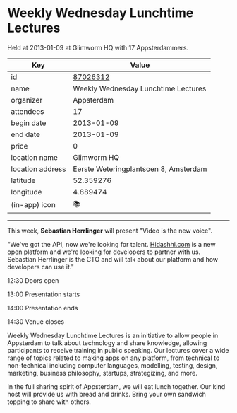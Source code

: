 # Weekly Wednesday Lunchtime Lectures
Held at 2013-01-09 at Glimworm HQ with 17 Appsterdammers.
        
|Key|Value
|---|---|
|id|[87026312](https://www.meetup.com/appsterdam/events/87026312/)|
|name|Weekly Wednesday Lunchtime Lectures|
|organizer|Appsterdam|
|attendees|17|
|begin date|2013-01-09|
|end date|2013-01-09|
|price|0|
|location name|Glimworm HQ|
|location address|Eerste Weteringplantsoen 8, Amsterdam|
|latitude|52.359276|
|longitude|4.889474|
|(in-app) icon|📚|

---

This week, **Sebastian Herrlinger** will present "Video is the new voice".

"We've got the API, now we're looking for talent. [Hidashhi.com](http://hidashhi.com/) is a new open platform and we're looking for developers to partner with us. Sebastian Herrlinger is the CTO and will talk about our platform and how developers can use it."

12:30 Doors open

13:00 Presentation starts

14:00 Presentation ends

14:30 Venue closes

Weekly Wednesday Lunchtime Lectures is an initiative to allow people in Appsterdam to talk about technology and share knowledge, allowing participants to receive training in public speaking. Our lectures cover a wide range of topics related to making apps on any platform, from technical to non-technical including computer languages, modelling, testing, design, marketing, business philosophy, startups, strategizing, and more.

In the full sharing spirit of Appsterdam, we will eat lunch together. Our kind host will provide us with bread and drinks. Bring your own sandwich topping to share with others.


